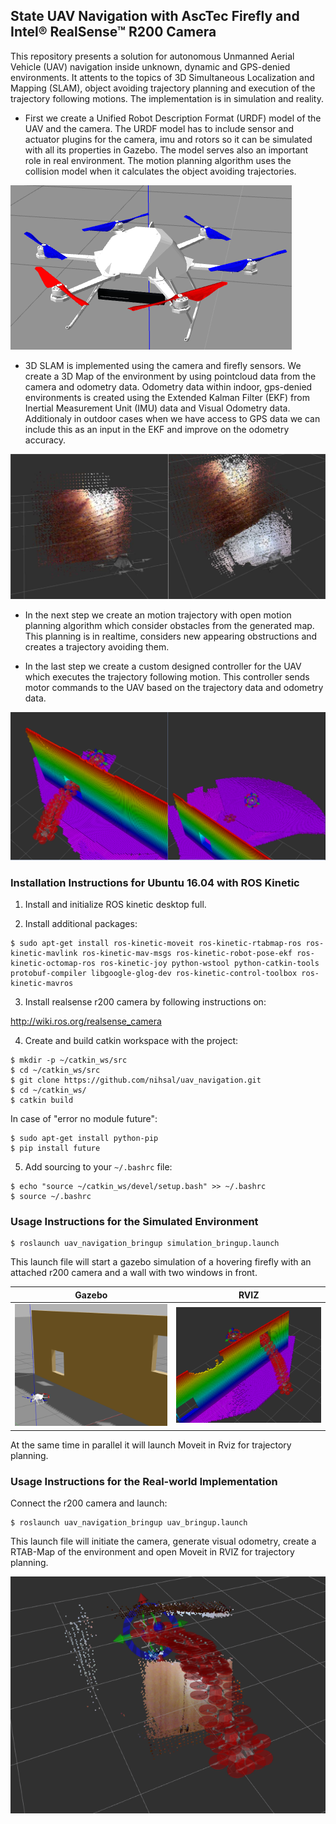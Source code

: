 ## State UAV Navigation with AscTec Firefly and Intel® RealSense™ R200 Camera


This repository presents a solution for autonomous Unmanned Aerial Vehicle (UAV) navigation inside unknown, dynamic and GPS-denied environments. It attents to the topics of 3D Simultaneous Localization and Mapping (SLAM), object avoiding trajectory planning and execution of the trajectory following motions. The implementation is in simulation and reality.

- First we create a Unified Robot Description Format (URDF) model of the UAV and the camera. The URDF model has to include sensor and actuator plugins for the camera, imu and rotors so it can be simulated with all its properties in Gazebo. The model serves also an important role in real environment. The motion planning algorithm uses the collision model when it calculates the object avoiding trajectories.

![firefly_uav](images/firefly_uav.png)

- 3D SLAM is implemented using the camera and firefly sensors. We create a 3D Map of the environment by using pointcloud data from the camera and odometry data. Odometry data within indoor, gps-denied environments is created using the Extended Kalman Filter (EKF) from Inertial Measurement Unit (IMU) data and Visual Odometry data. Additionaly in outdoor cases when we have access to GPS data we can include this as an input in the EKF and improve on the odometry accuracy.

![rtab_mapping](images/rtab_odometry_mapping.png)

- In the next step we create an motion trajectory with open motion planning algorithm which consider obstacles from the generated map. This planning is in realtime, considers new appearing obstructions and creates a trajectory avoiding them.

- In the last step we create a custom designed controller for the UAV which executes the trajectory following motion. This controller sends motor commands to the UAV based on the trajectory data and odometry data. 

![motionexec](images/motionexec.PNG)

### Installation Instructions for Ubuntu 16.04 with ROS Kinetic


1. Install and initialize ROS kinetic desktop full.

2. Install additional packages:

```
$ sudo apt-get install ros-kinetic-moveit ros-kinetic-rtabmap-ros ros-kinetic-mavlink ros-kinetic-mav-msgs ros-kinetic-robot-pose-ekf ros-kinetic-octomap-ros ros-kinetic-joy python-wstool python-catkin-tools protobuf-compiler libgoogle-glog-dev ros-kinetic-control-toolbox ros-kinetic-mavros
```

3. Install realsense r200 camera by following instructions on:

http://wiki.ros.org/realsense_camera

4. Create and build catkin workspace with the project:

```
$ mkdir -p ~/catkin_ws/src
$ cd ~/catkin_ws/src
$ git clone https://github.com/nihsal/uav_navigation.git
$ cd ~/catkin_ws/
$ catkin build
```

In case of "error no module future":

```
$ sudo apt-get install python-pip
$ pip install future
```

5. Add sourcing to your `~/.bashrc` file:

```
$ echo "source ~/catkin_ws/devel/setup.bash" >> ~/.bashrc
$ source ~/.bashrc 
```

### Usage Instructions for the Simulated Environment

```
$ roslaunch uav_navigation_bringup simulation_bringup.launch
``` 

This launch file will start a gazebo simulation of a hovering firefly with an attached r200 camera and a wall with two windows in front. 

Gazebo            |  RVIZ
:-------------------------:|:-------------------------:
![uav_and_obstacle](images/uav_and_obstacle.png)  |  ![path_in_rviz](images/path_in_rviz_1.png)

At the same time in parallel it will launch Moveit in Rviz for trajectory planning. 



### Usage Instructions for the Real-world Implementation

Connect the r200 camera and launch:

```
$ roslaunch uav_navigation_bringup uav_bringup.launch 
``` 

This launch file will initiate the camera, generate visual odometry, create a RTAB-Map of the environment and open Moveit in RVIZ for trajectory planning.

![realtime_obstacle](images/realtime_obstacle.png)

